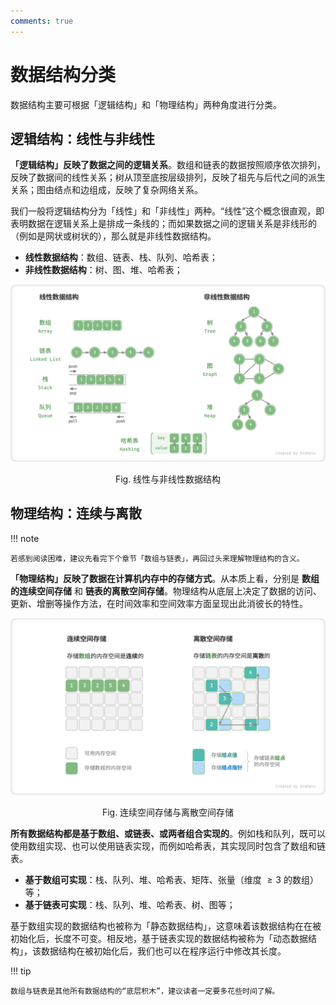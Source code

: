 ```yaml
---
comments: true
---
```


# 数据结构分类

数据结构主要可根据「逻辑结构」和「物理结构」两种角度进行分类。

## 逻辑结构：线性与非线性

**「逻辑结构」反映了数据之间的逻辑关系**。数组和链表的数据按照顺序依次排列，反映了数据间的线性关系；树从顶至底按层级排列，反映了祖先与后代之间的派生关系；图由结点和边组成，反映了复杂网络关系。

我们一般将逻辑结构分为「线性」和「非线性」两种。“线性”这个概念很直观，即表明数据在逻辑关系上是排成一条线的；而如果数据之间的逻辑关系是非线形的（例如是网状或树状的），那么就是非线性数据结构。

- **线性数据结构**：数组、链表、栈、队列、哈希表；
- **非线性数据结构**：树、图、堆、哈希表；

![classification_logic_structure](classification_of_data_structure.assets/classification_logic_structure.png)

<p align="center"> Fig. 线性与非线性数据结构 </p>

## 物理结构：连续与离散

!!! note

    若感到阅读困难，建议先看完下个章节「数组与链表」，再回过头来理解物理结构的含义。

**「物理结构」反映了数据在计算机内存中的存储方式**。从本质上看，分别是 **数组的连续空间存储** 和 **链表的离散空间存储**。物理结构从底层上决定了数据的访问、更新、增删等操作方法，在时间效率和空间效率方面呈现出此消彼长的特性。

![classification_phisical_structure](classification_of_data_structure.assets/classification_phisical_structure.png)

<p align="center"> Fig. 连续空间存储与离散空间存储 </p>

**所有数据结构都是基于数组、或链表、或两者组合实现的**。例如栈和队列，既可以使用数组实现、也可以使用链表实现，而例如哈希表，其实现同时包含了数组和链表。

- **基于数组可实现**：栈、队列、堆、哈希表、矩阵、张量（维度 $\geq 3$ 的数组）等；
- **基于链表可实现**：栈、队列、堆、哈希表、树、图等；

基于数组实现的数据结构也被称为「静态数据结构」，这意味着该数据结构在在被初始化后，长度不可变。相反地，基于链表实现的数据结构被称为「动态数据结构」，该数据结构在被初始化后，我们也可以在程序运行中修改其长度。

!!! tip

    数组与链表是其他所有数据结构的“底层积木”，建议读者一定要多花些时间了解。
